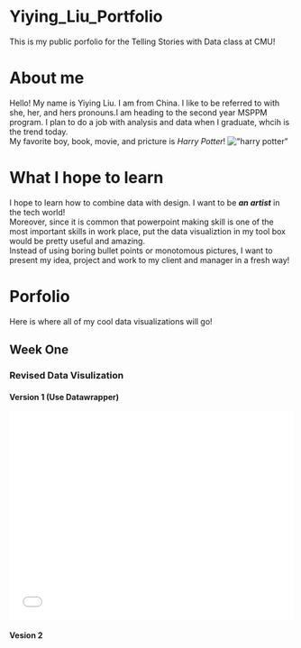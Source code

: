 # Yiying_Liu_Portfolio
This is my public porfolio for the Telling Stories with Data class at CMU!

# About me
Hello! My name is Yiying Liu. I am from China. I like to be referred to with she, her, and hers pronouns.I am heading to the second year MSPPM program. I plan to do a job with analysis and data when I graduate, whcih is the trend today.   
My favorite boy, book, movie, and pricture is _Harry Potter_!
!["harry potter"](https://podfanz.com/wp-content/uploads/2019/02/harry_potter_cartoon_character_art_classic_round_sticker-rc3851ee2a0474bd1888f68d87a7a0a0d_v9waf_8byvr_699.jpg)
# What I hope to learn 
I hope to learn how to combine data with design. I want to be **_an artist_** in the tech world!  
Moreover, since it is common that powerpoint making skill is one of the most important skills in work place, put the data visualiztion in my tool box would be pretty useful and amazing.   
Instead of using boring bullet points or monotomous pictures, I want to present my idea, project and work to my client and manager in a fresh way!

# Porfolio
Here is where all of my cool data visualizations will go!
## Week One
### Revised Data Visulization
#### Version 1  (Use Datawrapper)  
<iframe title="Life-click" aria-label="Bar Chart" id="datawrapper-chart-oNCJU" src="//datawrapper.dwcdn.net/oNCJU/1/" scrolling="no" frameborder="0" style="width: 0; min-width: 100% !important; border: none;" height="368"></iframe><script type="text/javascript">!function(){"use strict";window.addEventListener("message",function(a){if(void 0!==a.data["datawrapper-height"])for(var e in a.data["datawrapper-height"]){var t=document.getElementById("datawrapper-chart-"+e)||document.querySelector("iframe[src*='"+e+"']");t&&(t.style.height=a.data["datawrapper-height"][e]+"px")}})}();</script>


#### Vesion 2





